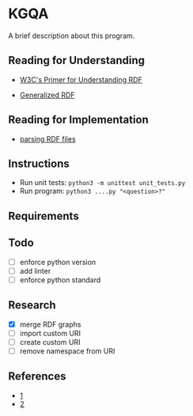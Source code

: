 # KGQA
A brief description about this program.
 
## Reading for Understanding
- [W3C's Primer for Understanding RDF](https://www.w3.org/TR/rdf11-primer/)

- [Generalized RDF](https://www.w3.org/TR/rdf11-concepts/#section-generalized-rdf)

## Reading for Implementation
- [parsing RDF files](https://rdflib.readthedocs.io/en/stable/intro_to_parsing.html)

## Instructions
- Run unit tests: `python3 -m unittest unit_tests.py`
- Run program: `python3 ....py "<question>?"`

## Requirements

## Todo
- [ ] enforce python version
- [ ] add linter
- [ ] enforce python standard

## Research
- [x] merge RDF graphs
- [ ] import custom URI
- [ ] create custom URI
- [ ] remove namespace from URI

## References
- [1](https://stackoverflow.com/a/25200825)
- [2](https://stackoverflow.com/a/56627856)
